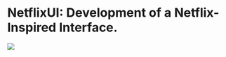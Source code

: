 # NetflixUI: Development of a Netflix-Inspired Interface.
<div align-"center">
<img src="https://github.com/Andres2kk/Netflix_UI/issues/1#issue-2008987417"700px" />
</div>

